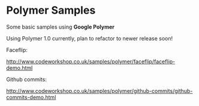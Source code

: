 # Polymer Samples
Some basic samples using **Google Polymer**

Using Polymer 1.0 currently, plan to refactor to newer release soon!

Faceflip:

http://www.codeworkshop.co.uk/samples/polymer/faceflip/faceflip-demo.html

Github commits:

http://www.codeworkshop.co.uk/samples/polymer/github-commits/github-commits-demo.html
